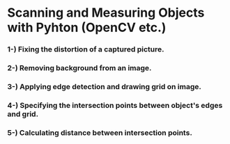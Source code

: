 # Scanning and Measuring Objects with Pyhton (OpenCV etc.)

### 1-) Fixing the distortion of a captured picture.

### 2-) Removing background from an image.

### 3-) Applying edge detection and drawing grid on image.

### 4-) Specifying the intersection points between object's edges and grid.

### 5-) Calculating distance between intersection points.
